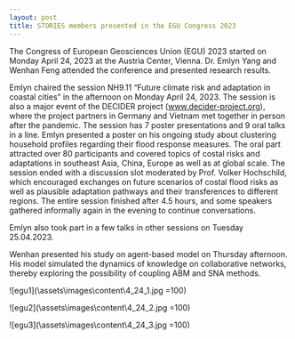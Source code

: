 ```yaml
---
layout: post
title: STORIES members presented in the EGU Congress 2023
---
```


The Congress of European Geosciences Union (EGU) 2023 started on Monday April 24, 2023 at the Austria Center, Vienna. Dr. Emlyn Yang and Wenhan Feng attended the conference and presented research results.

Emlyn chaired the session NH9.11 “Future climate risk and adaptation in coastal cities” in the afternoon on Monday April 24, 2023. The session is also a major event of the DECIDER project (www.decider-project.org), where the project partners in Germany and Vietnam met together in person after the pandemic. The session has 7 poster presentations and 9 oral talks in a line. Emlyn presented a poster on his ongoing study about clustering household profiles regarding their flood response measures. The oral part attracted over 80 participants and covered topics of costal risks and adaptations in southeast Asia, China, Europe as well as at global scale. The session ended with a discussion slot moderated by Prof. Volker Hochschild, which encouraged exchanges on future scenarios of costal flood risks as well as plausible adaptation pathways and their transferences to different regions. The entire session finished after 4.5 hours, and some speakers gathered informally again in the evening to continue conversations.

Emlyn also took part in a few talks in other sessions on Tuesday 25.04.2023.

Wenhan presented his study on agent-based model on Thursday afternoon. His model simulated the dynamics of knowledge on collaborative networks, thereby exploring the possibility of coupling ABM and SNA methods.

![egu1](\assets\images\content\4_24_1.jpg =100)

![egu2](\assets\images\content\4_24_2.jpg =100)

![egu3](\assets\images\content\4_24_3.jpg =100)
